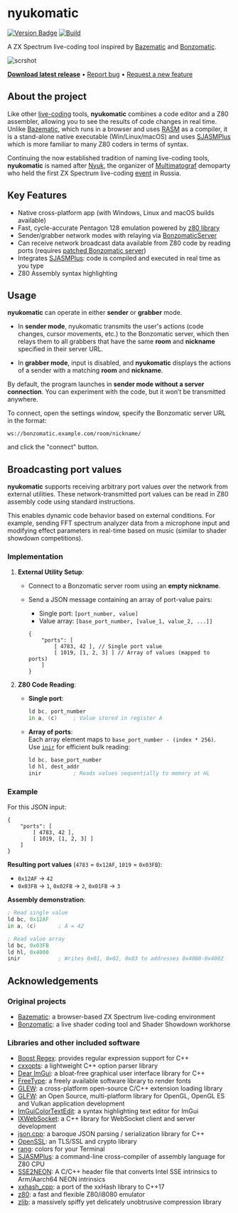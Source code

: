 # nyukomatic
[![Version Badge](https://img.shields.io/github/v/release/alexanderk23/nyukomatic)](https://github.com/alexanderk23/nyukomatic/releases/latest)
[![Build](https://github.com/alexanderk23/nyukomatic/actions/workflows/cmake.yml/badge.svg?event=push)](https://github.com/alexanderk23/nyukomatic/actions/workflows/cmake.yml)

A ZX Spectrum live-coding tool inspired by [Bazematic](https://github.com/gasman/bazematic)
and [Bonzomatic](https://github.com/Gargaj/Bonzomatic).

![scrshot](https://github.com/user-attachments/assets/5acc8853-b786-46a9-94a8-9188b601e03e)

[**Download latest release**](https://github.com/alexanderk23/nyukomatic/releases/latest) •
[Report bug](https://github.com/alexanderk23/nyukomatic/issues/new?labels=bug&template=bug_report.md) •
[Request a new feature](https://github.com/alexanderk23/nyukomatic/issues/new?labels=enhancement&template=feature_request.md)

## About the project
Like other [live-coding](https://livecode.demozoo.org) tools,
**nyukomatic** combines a code editor and a Z80 assembler, allowing you to
see the results of code changes in real time. Unlike [Bazematic](https://github.com/gasman/bazematic),
which runs in a browser and uses [RASM](https://github.com/EdouardBERGE/rasm) as a compiler, it is a
stand-alone native executable (Win/Linux/macOS) and uses [SJASMPlus](https://github.com/z00m128/sjasmplus)
which is more familiar to many Z80 coders in terms of syntax.

Continuing the now established tradition of naming live-coding tools, **nyukomatic** is named after
[Nyuk](https://github.com/akanyuk), the organizer of [Multimatograf](https://multimatograf.ru/)
demoparty who held the first ZX Spectrum live-coding [event](https://livecode.demozoo.org/serie/Multimatograf.html#mc)
in Russia.

## Key Features
- Native cross-platform app (with Windows, Linux and macOS builds available)
- Fast, cycle-accurate Pentagon 128 emulation powered by [z80 library](https://github.com/kosarev/z80)
- Sender/grabber network modes with relaying via [BonzomaticServer](https://github.com/alkama/BonzomaticServer)
- Can receive network broadcast data available from Z80 code by reading ports
  (requires [patched Bonzomatic server](https://github.com/alexanderk23/BonzomaticServer))
- Integrates [SJASMPlus](https://github.com/z00m128/sjasmplus): code is compiled and executed in real time as you type
- Z80 Assembly syntax highlighting

## Usage

**nyukomatic** can operate in either **sender** or **grabber** mode.

- In **sender mode**, nyukomatic transmits the user's actions (code changes, cursor movements, etc.)
to the Bonzomatic server, which then relays them to all grabbers that have the same **room** and
**nickname** specified in their server URL.

- In **grabber mode**, input is disabled, and **nyukomatic** displays the actions of a sender with
a matching **room** and **nickname**.

By default, the program launches in **sender mode without a server connection**.
You can experiment with the code, but it won’t be transmitted anywhere.

To connect, open the settings window, specify the Bonzomatic server URL in the format:
```
ws://bonzomatic.example.com/room/nickname/
```
and click the "connect" button.

## Broadcasting port values

**nyukomatic** supports receiving arbitrary port values over the network from external utilities.
These network-transmitted port values can be read in Z80 assembly code using standard instructions.

This enables dynamic code behavior based on external conditions. For example, sending FFT spectrum
analyzer data from a microphone input and modifying effect parameters in real-time based on music
(similar to shader showdown competitions).

### Implementation  
1. **External Utility Setup**:  
   - Connect to a Bonzomatic server room using an **empty nickname**.  
   - Send a JSON message containing an array of port-value pairs:  
     - Single port: `[port_number, value]`  
     - Value array: `[base_port_number, [value_1, value_2, ...]]`  

     ```jsonc
     {
         "ports": [
             [ 4783, 42 ], // Single port value
             [ 1019, [1, 2, 3] ] // Array of values (mapped to ports)
         ]
     }
     ```

2. **Z80 Code Reading**:  
   - **Single port**:  

     ```asm
     ld bc, port_number
     in a, (c)     ; Value stored in register A
     ```
   - **Array of ports**:  
     Each array element maps to `base_port_number - (index * 256)`.  
     Use [`inir`](https://www.jnz.dk/z80/inir.html) for efficient bulk reading:  

     ```asm
     ld bc, base_port_number
     ld hl, dest_addr
     inir          ; Reads values sequentially to memory at HL
     ```

### Example  
For this JSON input:  
```jsonc
{
    "ports": [
        [ 4783, 42 ],
        [ 1019, [1, 2, 3] ]
    ]
}
```
**Resulting port values** (`4783` = `0x12AF`, `1019` = `0x03FB`):
- `0x12AF` → `42`  
- `0x03FB` → `1`, `0x02FB` → `2`, `0x01FB` → `3`  

**Assembly demonstration**:  
```asm
; Read single value
ld bc, 0x12AF
in a, (c)       ; A = 42

; Read value array
ld bc, 0x03FB
ld hl, 0x4000
inir            ; Writes 0x01, 0x02, 0x03 to addresses 0x4000-0x4002
```

## Acknowledgements
### Original projects
- [Bazematic](https://github.com/gasman/bazematic): a browser-based ZX Spectrum live-coding environment
- [Bonzomatic](https://github.com/Gargaj/Bonzomatic): a live shader coding tool and Shader Showdown workhorse

### Libraries and other included software
- [Boost Regex](https://github.com/boostorg/regex): provides regular expression support for C++
- [cxxopts](https://github.com/jarro2783/cxxopts): a lightweight C++ option parser library
- [Dear ImGui](https://github.com/ocornut/imgui): a bloat-free graphical user interface library for C++
- [FreeType](https://github.com/freetype/freetype): a freely available software library to render fonts
- [GLEW](https://github.com/nigels-com/glew): a cross-platform open-source C/C++ extension loading library
- [GLFW](https://github.com/glfw/glfw): an Open Source, multi-platform library for OpenGL, OpenGL ES and Vulkan application development
- [ImGuiColorTextEdit](https://github.com/BalazsJako/ImGuiColorTextEdit): a syntax highlighting text editor for ImGui
- [IXWebSocket](https://github.com/machinezone/IXWebSocket): a C++ library for WebSocket client and server development
- [json.cpp](https://github.com/jart/json.cpp): a baroque JSON parsing / serialization library for C++
- [OpenSSL](https://github.com/openssl/openssl): an TLS/SSL and crypto library
- [rang](https://github.com/agauniyal/rang): colors for your Terminal
- [SJASMPlus](https://github.com/z00m128/sjasmplus): a command-line cross-compiler of assembly language for Z80 CPU
- [SSE2NEON](https://github.com/DLTcollab/sse2neon): A C/C++ header file that converts Intel SSE intrinsics to Arm/Aarch64 NEON intrinsics
- [xxhash_cpp](https://github.com/RedSpah/xxhash_cpp): a port of the xxHash library to C++17
- [z80](https://github.com/kosarev/z80): a fast and flexible Z80/i8080 emulator
- [zlib](https://github.com/madler/zlib): a massively spiffy yet delicately unobtrusive compression library
